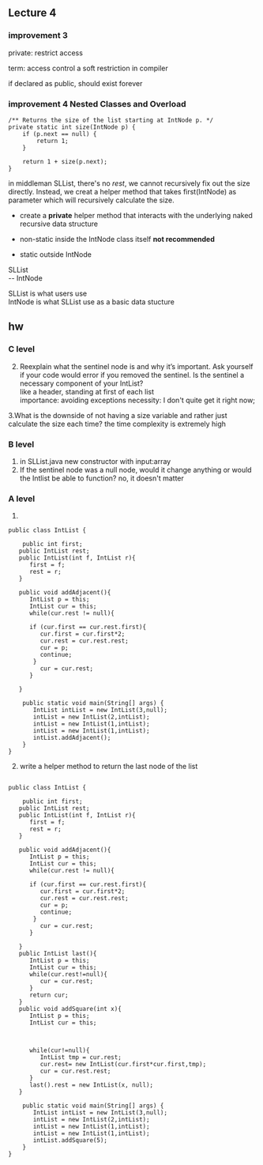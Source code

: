 ## Lecture 4
### improvement 3
private: restrict access

term: access control
a soft restriction in compiler

if declared as public, should exist forever

### improvement 4 Nested Classes and Overload
```
/** Returns the size of the list starting at IntNode p. */
private static int size(IntNode p) {
    if (p.next == null) {
        return 1;
    }

    return 1 + size(p.next);
}
```
in middleman SLList, there's no *rest*, we cannot recursively fix out the size directly. Instead, we creat a helper method that takes first(IntNode) as parameter which will recursively calculate the size.  

+ create a **private** helper method that interacts with the underlying naked recursive data structure

+ non-static inside the IntNode class itself **not recommended** 
+ static outside IntNode 

SLList  
-- IntNode  
  
SLList is what users use  
IntNode is what SLList use as a basic data stucture  

## hw
### C level
2. Reexplain what the sentinel node is and why it’s important. Ask yourself if your code would error if you removed the sentinel. Is the sentinel a necessary component of your IntList?  
like a header, standing at first of each list  
importance: avoiding exceptions
necessity: I don't quite get it right now;

3.What is the downside of not having a size variable and rather just calculate the size each time?
the time complexity is extremely high

### B level
1. in SLList.java new constructor with input:array
2. If the sentinel node was a null node, would it change anything or would the Intlist be able to function?
no, it doesn't matter

### A level
1. 
```
public class IntList {
   
    public int first;
   public IntList rest;
   public IntList(int f, IntList r){
      first = f;
      rest = r;
   }
   
   public void addAdjacent(){
      IntList p = this;
      IntList cur = this;
      while(cur.rest != null){
         
      if (cur.first == cur.rest.first){
         cur.first = cur.first*2;
         cur.rest = cur.rest.rest;
         cur = p;
         continue;
       }
         cur = cur.rest;
      }
      
   }

    public static void main(String[] args) {
       IntList intList = new IntList(3,null);
       intList = new IntList(2,intList);
       intList = new IntList(1,intList);
       intList = new IntList(1,intList);
       intList.addAdjacent();
    }
}
```

2. write a helper method to return the last node of the list
```

public class IntList {
   
    public int first;
   public IntList rest;
   public IntList(int f, IntList r){
      first = f;
      rest = r;
   }
   
   public void addAdjacent(){
      IntList p = this;
      IntList cur = this;
      while(cur.rest != null){
         
      if (cur.first == cur.rest.first){
         cur.first = cur.first*2;
         cur.rest = cur.rest.rest;
         cur = p;
         continue;
       }
         cur = cur.rest;
      }
      
   }
   public IntList last(){
      IntList p = this;
      IntList cur = this;
      while(cur.rest!=null){
         cur = cur.rest;
      }
      return cur;
   }
   public void addSquare(int x){
      IntList p = this;
      IntList cur = this;
      
      
      
      while(cur!=null){
         IntList tmp = cur.rest;
         cur.rest= new IntList(cur.first*cur.first,tmp);
         cur = cur.rest.rest;
      }
      last().rest = new IntList(x, null);
   }

    public static void main(String[] args) {
       IntList intList = new IntList(3,null);
       intList = new IntList(2,intList);
       intList = new IntList(1,intList);
       intList = new IntList(1,intList);
       intList.addSquare(5);
    }
}
```